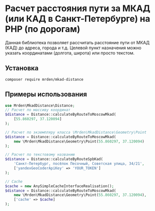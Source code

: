 # Расчет расстояния пути за МКАД (или КАД в Санкт-Петербурге) на PHP (по дорогам)

Данная библиотека позволяет рассчитать расстояние пути от МКАД (КАД) до адреса, города и т.д. Целевой пункт назначения можно указать координатами (долгота, широта) или просто текстом.

## Установка

`composer require mrden/mkad-distance`

## Примеры использования

```php
use Mrden\MkadDistance\Distance;
// Расчет по массиву координат
$distance = Distance::calculateByRouteToMoscowMkad(
    [55.860297, 37.120094]
);

// Расчет по экземпляру класса \Mrden\MkadDistance\Geometry\Point
$distance = Distance::calculateByRouteToMoscowMkad(
    new \Mrden\MkadDistance\Geometry\Point(55.860297, 37.120094)
);

// Расчет по текстовому названию
$distance = Distance::calculateByRouteSpbKad(
    'Санкт-Петербург, посёлок Песочный, Советская улица, 34/21',
    ['yandexGeoCoderApiKey' => 'YOUR_TOKEN']   
);

// Cache
$cache = new AnySimpleCacheInterfaceRealisation();
$distance = Distance::calculateByRouteToMoscowMkad(
    new \Mrden\MkadDistance\Geometry\Point(55.860297, 37.120094),
    ['cache' => $cache]
);

```

